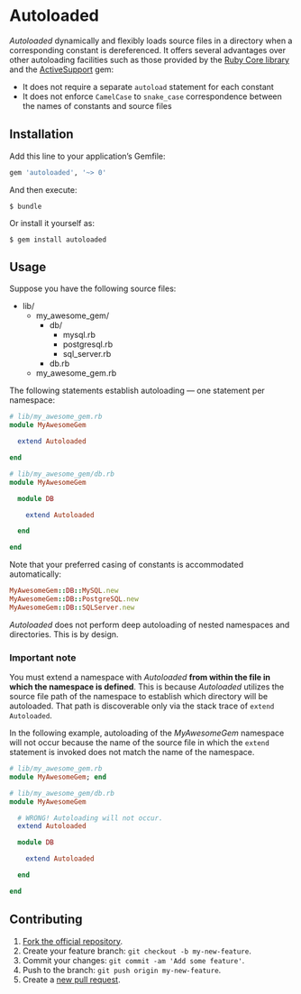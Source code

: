 # Autoloaded

_Autoloaded_ dynamically and flexibly loads source files in a directory when a
corresponding constant is dereferenced. It offers several advantages over other
autoloading facilities such as those provided by the
[Ruby Core library](http://ruby-doc.org/core/Module.html#method-i-autoload) and
the
[ActiveSupport](http://api.rubyonrails.org/classes/ActiveSupport/Autoload.html)
gem:

* It does not require a separate `autoload` statement for each constant
* It does not enforce `CamelCase` to `snake_case` correspondence between the
  names of constants and source files

## Installation

Add this line to your application’s Gemfile:

```ruby
gem 'autoloaded', '~> 0'
```

And then execute:

    $ bundle

Or install it yourself as:

    $ gem install autoloaded

## Usage

Suppose you have the following source files:

* lib/
  * my_awesome_gem/
    * db/
      * mysql.rb
      * postgresql.rb
      * sql_server.rb
    * db.rb
  * my_awesome_gem.rb

The following statements establish autoloading — one statement per namespace:

```ruby
# lib/my_awesome_gem.rb
module MyAwesomeGem

  extend Autoloaded

end

# lib/my_awesome_gem/db.rb
module MyAwesomeGem

  module DB

    extend Autoloaded

  end

end
```

Note that your preferred casing of constants is accommodated automatically:

```ruby
MyAwesomeGem::DB::MySQL.new
MyAwesomeGem::DB::PostgreSQL.new
MyAwesomeGem::DB::SQLServer.new
```

_Autoloaded_ does not perform deep autoloading of nested namespaces and
directories. This is by design.

### Important note

You must extend a namespace with _Autoloaded_ **from within the file in which the
namespace is defined**. This is because _Autoloaded_ utilizes the source file
path of the namespace to establish which directory will be autoloaded. That path
is discoverable only via the stack trace of `extend Autoloaded`.

In the following example, autoloading of the _MyAwesomeGem_ namespace will not
occur because the name of the source file in which the `extend` statement is
invoked does not match the name of the namespace.

```ruby
# lib/my_awesome_gem.rb
module MyAwesomeGem; end

# lib/my_awesome_gem/db.rb
module MyAwesomeGem

  # WRONG! Autoloading will not occur.
  extend Autoloaded

  module DB

    extend Autoloaded

  end

end
```

## Contributing

1. [Fork the official repository](https://github.com/njonsson/autoloaded/fork).
2. Create your feature branch: `git checkout -b my-new-feature`.
3. Commit your changes: `git commit -am 'Add some feature'`.
4. Push to the branch: `git push origin my-new-feature`.
5. Create a [new pull request](https://github.com/njonsson/autoloaded/compare).
